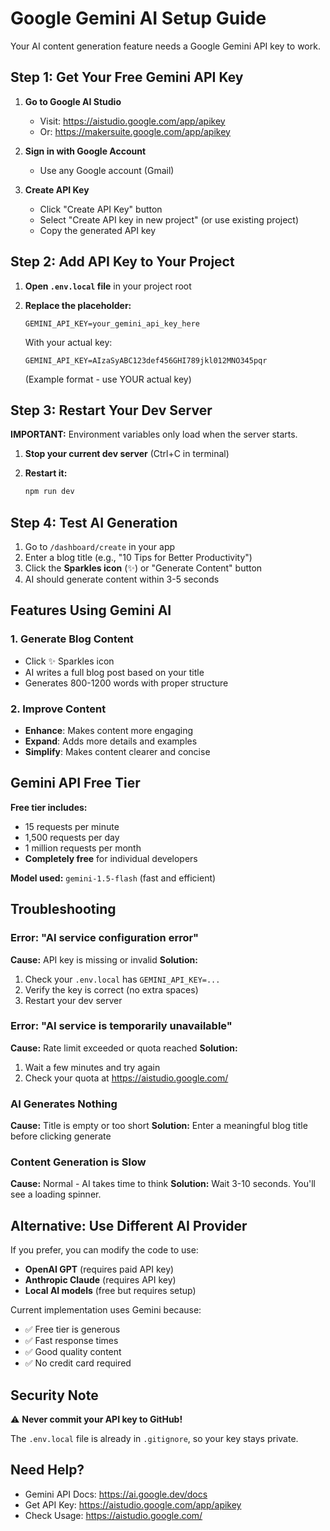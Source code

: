 # Google Gemini AI Setup Guide

Your AI content generation feature needs a Google Gemini API key to work.

## Step 1: Get Your Free Gemini API Key

1. **Go to Google AI Studio**
   - Visit: https://aistudio.google.com/app/apikey
   - Or: https://makersuite.google.com/app/apikey

2. **Sign in with Google Account**
   - Use any Google account (Gmail)

3. **Create API Key**
   - Click "Create API Key" button
   - Select "Create API key in new project" (or use existing project)
   - Copy the generated API key

## Step 2: Add API Key to Your Project

1. **Open `.env.local` file** in your project root

2. **Replace the placeholder:**
   ```
   GEMINI_API_KEY=your_gemini_api_key_here
   ```

   With your actual key:
   ```
   GEMINI_API_KEY=AIzaSyABC123def456GHI789jkl012MNO345pqr
   ```
   (Example format - use YOUR actual key)

## Step 3: Restart Your Dev Server

**IMPORTANT:** Environment variables only load when the server starts.

1. **Stop your current dev server** (Ctrl+C in terminal)

2. **Restart it:**
   ```bash
   npm run dev
   ```

## Step 4: Test AI Generation

1. Go to `/dashboard/create` in your app
2. Enter a blog title (e.g., "10 Tips for Better Productivity")
3. Click the **Sparkles icon** (✨) or "Generate Content" button
4. AI should generate content within 3-5 seconds

## Features Using Gemini AI

### 1. **Generate Blog Content**
- Click ✨ Sparkles icon
- AI writes a full blog post based on your title
- Generates 800-1200 words with proper structure

### 2. **Improve Content**
- **Enhance**: Makes content more engaging
- **Expand**: Adds more details and examples
- **Simplify**: Makes content clearer and concise

## Gemini API Free Tier

**Free tier includes:**
- 15 requests per minute
- 1,500 requests per day
- 1 million requests per month
- **Completely free** for individual developers

**Model used:** `gemini-1.5-flash` (fast and efficient)

## Troubleshooting

### Error: "AI service configuration error"
**Cause:** API key is missing or invalid
**Solution:**
1. Check your `.env.local` has `GEMINI_API_KEY=...`
2. Verify the key is correct (no extra spaces)
3. Restart your dev server

### Error: "AI service is temporarily unavailable"
**Cause:** Rate limit exceeded or quota reached
**Solution:**
1. Wait a few minutes and try again
2. Check your quota at https://aistudio.google.com/

### AI Generates Nothing
**Cause:** Title is empty or too short
**Solution:** Enter a meaningful blog title before clicking generate

### Content Generation is Slow
**Cause:** Normal - AI takes time to think
**Solution:** Wait 3-10 seconds. You'll see a loading spinner.

## Alternative: Use Different AI Provider

If you prefer, you can modify the code to use:
- **OpenAI GPT** (requires paid API key)
- **Anthropic Claude** (requires API key)
- **Local AI models** (free but requires setup)

Current implementation uses Gemini because:
- ✅ Free tier is generous
- ✅ Fast response times
- ✅ Good quality content
- ✅ No credit card required

## Security Note

⚠️ **Never commit your API key to GitHub!**

The `.env.local` file is already in `.gitignore`, so your key stays private.

## Need Help?

- Gemini API Docs: https://ai.google.dev/docs
- Get API Key: https://aistudio.google.com/app/apikey
- Check Usage: https://aistudio.google.com/
